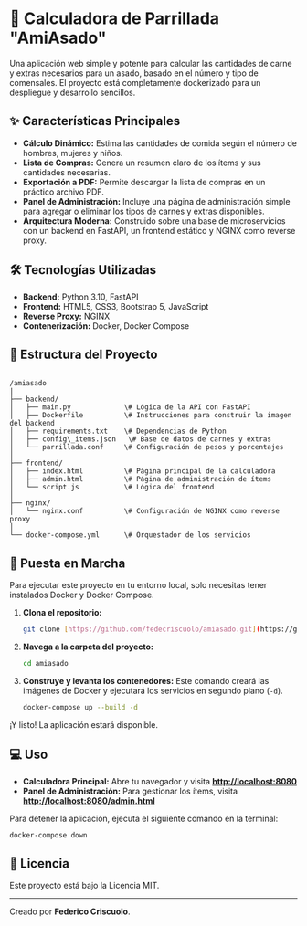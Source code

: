 # 🍖 Calculadora de Parrillada "AmiAsado"

Una aplicación web simple y potente para calcular las cantidades de carne y extras necesarios para un asado, basado en el número y tipo de comensales. El proyecto está completamente dockerizado para un despliegue y desarrollo sencillos.

## ✨ Características Principales

* **Cálculo Dinámico:** Estima las cantidades de comida según el número de hombres, mujeres y niños.
* **Lista de Compras:** Genera un resumen claro de los ítems y sus cantidades necesarias.
* **Exportación a PDF:** Permite descargar la lista de compras en un práctico archivo PDF.
* **Panel de Administración:** Incluye una página de administración simple para agregar o eliminar los tipos de carnes y extras disponibles.
* **Arquitectura Moderna:** Construido sobre una base de microservicios con un backend en FastAPI, un frontend estático y NGINX como reverse proxy.

## 🛠️ Tecnologías Utilizadas

* **Backend:** Python 3.10, FastAPI
* **Frontend:** HTML5, CSS3, Bootstrap 5, JavaScript
* **Reverse Proxy:** NGINX
* **Contenerización:** Docker, Docker Compose

## 📂 Estructura del Proyecto

```

/amiasado
|
├── backend/
│   ├── main.py             \# Lógica de la API con FastAPI
│   ├── Dockerfile          \# Instrucciones para construir la imagen del backend
│   ├── requirements.txt    \# Dependencias de Python
│   ├── config\_items.json   \# Base de datos de carnes y extras
│   └── parrillada.conf     \# Configuración de pesos y porcentajes
│
├── frontend/
│   ├── index.html          \# Página principal de la calculadora
│   ├── admin.html          \# Página de administración de ítems
│   └── script.js           \# Lógica del frontend
│
├── nginx/
│   └── nginx.conf          \# Configuración de NGINX como reverse proxy
│
└── docker-compose.yml      \# Orquestador de los servicios

````

## 🚀 Puesta en Marcha

Para ejecutar este proyecto en tu entorno local, solo necesitas tener instalados Docker y Docker Compose.

1.  **Clona el repositorio:**
    ```bash
    git clone [https://github.com/fedecriscuolo/amiasado.git](https://github.com/fedecriscuolo/amiasado.git)
    ```

2.  **Navega a la carpeta del proyecto:**
    ```bash
    cd amiasado
    ```

3.  **Construye y levanta los contenedores:**
    Este comando creará las imágenes de Docker y ejecutará los servicios en segundo plano (`-d`).
    ```bash
    docker-compose up --build -d
    ```

¡Y listo! La aplicación estará disponible.

## 💻 Uso

* **Calculadora Principal:** Abre tu navegador y visita [**http://localhost:8080**](http://localhost:8080)
* **Panel de Administración:** Para gestionar los ítems, visita [**http://localhost:8080/admin.html**](http://localhost:8080/admin.html)

Para detener la aplicación, ejecuta el siguiente comando en la terminal:
```bash
docker-compose down
````

## 📄 Licencia

Este proyecto está bajo la Licencia MIT.

-----

Creado por **Federico Criscuolo**.

```
